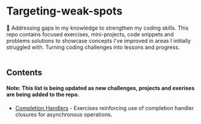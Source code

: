# Targeting-weak-spots
🎯 Addressing gaps in my knowledge to strengthen my coding skills. This repo contains focused exercises, mini-projects, code snippets and problems solutions to showcase concepts I've improved in areas I initially struggled with. Turning coding challenges into lessons and progress.
 <br><br>

## Contents
#### Note: This list is being updated as new challenges, projects and exerises are being added to the repo.

* [Completion Handlers](https://github.com/cyberbitrixx/Targeting-weak-spots/tree/06bf4b6ecdfdbc4bd73d134d39eb23d748605c7d/completion-handler) - Exercises reinforcing use of completion handler closures for asynchronous operations. 
